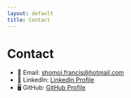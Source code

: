 ```yaml
---
layout: default
title: Contact
---
```


# Contact
- 📧 Email: shomoi.francis@hotmail.com  
- 💼 LinkedIn: [LinkedIn Profile](https://linkedin.com)  
- 🖥 GitHub: [GitHub Profile](https://github.com/SFrancis1995)  
